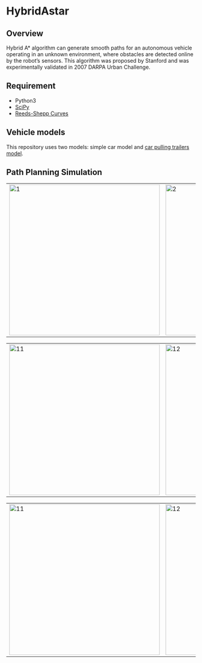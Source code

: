 # HybridAstar
## Overview
Hybrid A* algorithm can generate smooth paths for an autonomous vehicle operating in an unknown environment, where obstacles are detected online by the robot’s sensors. This algorithm was proposed by Stanford and was experimentally validated in 2007 DARPA Urban Challenge.
## Requirement
- Python3
- [SciPy](https://www.scipy.org/)
- [Reeds-Shepp Curves](https://github.com/zhm-real/ReedsSheppCurves)
## Vehicle models
This repository uses two models: simple car model and [car pulling trailers model](http://planning.cs.uiuc.edu/node661.html#77556).
## Path Planning Simulation
<div align=right>
<table>
  <tr>
    <td><img src="https://github.com/zhm-real/HybridAstar/blob/master/gif/hybrid%20Astar-1.gif" alt="1" width="400"/></a></td>
    <td><img src="https://github.com/zhm-real/HybridAstar/blob/master/gif/hybrid%20Astar-2.gif" alt="2" width="400"/></a></td>
  </tr>
</table>
<table>
  <tr>
    <td><img src="https://github.com/zhm-real/HybridAstar/blob/master/gif/hybrid%20Astar-t1.gif" alt="11" width="400"/></a></td>
    <td><img src="https://github.com/zhm-real/HybridAstar/blob/master/gif/hybrid%20Astar-t1.gif" alt="12" width="400"/></a></td>
  </tr>
</table>
<table>
  <tr>
    <td><img src="https://github.com/zhm-real/HybridAstar/blob/master/gif/hybrid%20Astar-t2.gif" alt="11" width="400"/></a></td>
    <td><img src="https://github.com/zhm-real/HybridAstar/blob/master/gif/hybrid%20Astar-t3.gif" alt="12" width="400"/></a></td>
  </tr>
</table>
</div>
